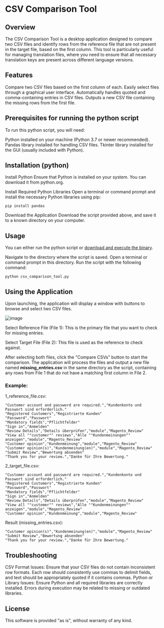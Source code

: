 # CSV Comparison Tool

## Overview

The CSV Comparison Tool is a desktop application designed to compare two CSV files and identify
rows from the reference file that are not present in the target file, based on the first column.
This tool is particularly useful for managing translation files, where you need to ensure
that all necessary translation keys are present across different language versions.

## Features

Compare two CSV files based on the first column of each.
Easily select files through a graphical user interface.
Automatically handles quoted and comma-containing entries in CSV files.
Outputs a new CSV file containing the missing rows from the first file.

## Prerequisites for running the python script
To run this python script, you will need:

Python installed on your machine (Python 3.7 or newer recommended).
Pandas library installed for handling CSV files.
Tkinter library installed for the GUI (usually included with Python).

## Installation (python)

Install Python Ensure that Python is installed on your system. You can download it from python.org.

Install Required Python Libraries Open a terminal or command prompt and install the necessary Python libraries using pip:

    pip install pandas

Download the Application Download the script provided above, and save it to a known directory on your computer.

## Usage
You can either run the python script or [download and execute the binary](https://github.com/Eddcapone/find-missing-entries-in-target-csv/releases).

Navigate to the directory where the script is saved.
Open a terminal or command prompt in this directory.
Run the script with the following command:

    python csv_comparison_tool.py

## Using the Application

Upon launching, the application will display a window with buttons to browse and select two CSV files.

![image](https://github.com/user-attachments/assets/34337d18-4b1e-4861-908c-a746259633f6)

Select Reference File (File 1): This is the primary file that you want to check for missing entries.

Select Target File (File 2): This file is used as the reference to check against.

After selecting both files, click the "Compare CSVs" button to start the comparison.
The application will process the files and output a new file named **missing_entries.csv** in the same directory as the script, containing any rows from File 1 that do not have a matching first column in File 2.

### Example:

1_reference_file.csv:

    "Customer account and password are required.","Kundenkonto und Passwort sind erforderlich."
    "Registered Customers","Registrierte Kunden"
    "Password","Passwort"
    "Mandatory fields","Pflichtfelder"
    "Sign in","Anmelden"
    "Review Details","Details überprüfen","module","Magento_Review"
    "View all ""customer"" reviews","Alle ""Kundenmeinungen"" anzeigen","module","Magento_Review"
    "Customer opinion","Kundenmeinung","module","Magento_Review"
    "Customer opinion(s)","Kundenmeinung(en)","module","Magento_Review"
    "Submit Review","Bewertung absenden"
    "Thank you for your review.","Danke für Ihre Bewertung."

2_target_file.csv:

    "Customer account and password are required.","Kundenkonto und Passwort sind erforderlich."
    "Registered Customers","Registrierte Kunden"
    "Password","Passwort"
    "Mandatory fields","Pflichtfelder"
    "Sign in","Anmelden"
    "Review Details","Details überprüfen","module","Magento_Review"
    "View all ""customer"" reviews","Alle ""Kundenmeinungen"" anzeigen","module","Magento_Review"
    "Customer opinion","Kundenmeinung","module","Magento_Review"

Result (missing_entries.csv):

    "Customer opinion(s)","Kundenmeinung(en)","module","Magento_Review"
    "Submit Review","Bewertung absenden"
    "Thank you for your review.","Danke für Ihre Bewertung."



## Troubleshooting
CSV Format Issues: Ensure that your CSV files do not contain inconsistent row formats. Each row should consistently use commas to delimit fields, and text should be appropriately quoted if it contains commas.
Python or Library Issues: Ensure Python and all required libraries are correctly installed. Errors during execution may be related to missing or outdated libraries.

## License
This software is provided "as is", without warranty of any kind.
